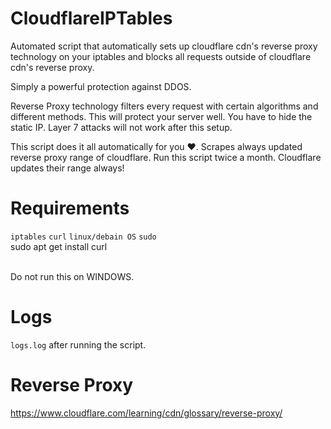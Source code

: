 # CloudflareIPTables
Automated script that automatically sets up cloudflare cdn's reverse proxy technology on your iptables and blocks all requests outside of cloudflare cdn's reverse proxy.

Simply a powerful protection against DDOS.

Reverse Proxy technology filters every request with certain algorithms and different methods. This will protect your server well. You have to hide the static IP. Layer 7 attacks will not work after this setup.

This script does it all automatically for you ❤️. 
Scrapes always updated reverse proxy range of cloudflare. Run this script twice a month. Cloudflare updates their range always!

# Requirements
``iptables``
``curl``
``linux/debain OS``
```sudo```
<br>
sudo apt get install curl

<br>
Do not run this on WINDOWS.

# Logs
``logs.log`` after running the script.

# Reverse Proxy
https://www.cloudflare.com/learning/cdn/glossary/reverse-proxy/
